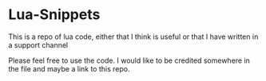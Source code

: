 # Lua-Snippets

This is a repo of lua code, either that I think is useful or that I have written in a support channel

Please feel free to use the code.
I would like to be credited somewhere in the file and maybe a link to this repo.
